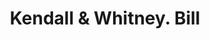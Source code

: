 ---
doi: 10.7916/D8R512ZB
date_other: '1880'
date_other_textual: 1880-1889
form: printed ephemera
genre:
- Invoices
name:
- Kendall & Whitney
object_in_context_url: https://biggert.cul.columbia.edu/items/view/ave_biggert_01873
subject_hierarchical_geographic:
- Portland, Maine, United States
subject_name:
- Kendall & Whitney
title: Kendall & Whitney. Bill
sort_title: Kendall & Whitney. Bill
call_number: ave_biggert_01873
coordinates:
- 43.666666666666664,-70.26666666666667
pid: ave_biggert_01873
identifiers: ave_biggert_01873
thumbnail: https://derivativo-1.library.columbia.edu/iiif/2/ldpd:490592/full/!256,256/0/native.jpg
permalink: "/biggert/ave_biggert_01873/"
layout: iiif-image-page
---